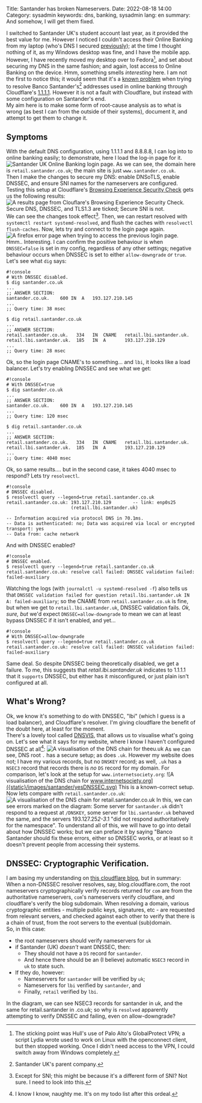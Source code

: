 Title: Santander has broken Nameservers.
Date: 2022-08-18 14:00
Category: sysadmin
keywords: dns, banking, sysadmin
lang: en
summary: And somehow, I will get them fixed.

I switched to Santander UK's student account last year, as it provided the best value for me. However I noticed I couldn't access their Online Banking from my laptop (who's DNS I secured [previously]({filename}/SecureDNS.md)); at the time I thought nothing of it, as my Windows desktop was fine, and I have the mobile app.  
However, I have recently moved my desktop over to Fedora[^1], and set about securing my DNS in the same fashion; and again, lost access to Online Banking on the device. Hmm, something smells *interesting* here. I am not the first to notice this; it would seem that it's a [known problem](https://community.cloudflare.com/t/problem-with-secure-cahoot-com-and-lbi-santander-uk/94235) when trying to resolve Banco Santander's[^2] addresses used in online banking through Cloudflare's [1.1.1.1](https://1.1.1.1/). However it is not a fault with Cloudflare, but instead with some configuration on Santander's end.  
My aim here is to make some form of root-cause analysis as to what is wrong (as best I can from the outside of their systems), document it, and attempt to get them to change it.

## Symptoms
With the default DNS configuration, using 1.1.1.1 and 8.8.8.8, I can log into to online banking easily; to demonstrate, here I load the log-in page for it.  
![Santander UK Online Banking login page.]({static}/images/santander/loginpage.png)
As we can see, the domain here is `retail.santander.co.uk`; the main site is just `www.santander.co.uk`.  
Then I make the changes to secure my DNS: enable DNSoTLS, enable DNSSEC, and ensure SNI names for the nameservers are configured. Testing this setup at Cloudflare's [Browsing Experience Security Check](https://www.cloudflare.com/en-gb/ssl/encrypted-sni/) gets us the following results:
![A results page from Clouflare's Browsing Experience Security Check. Secure DNS, DNSSEC, and TLS1.3 are ticked; Secure SNI is not.]({static}/images/santander/cloudflare.png)
We can see the changes took effect[^3]. Then, we can restart resolved with `systemctl restart systemd-resolved`, and flush the caches with `resolvectl flush-caches`. Now, lets try and connect to the login page again.
![A firefox error page when trying to access the previous login page.]({static}/images/santander/badlogin.png)
Hmm.. Interesting. I can confirm the positive behaviour is when `DNSSEC=false` is set in my config, regardless of any other settings; negative behaviour occurs when DNSSEC is set to either `allow-downgrade` *or* `true`. Let's see what `dig` says:

    #!console
    # With DNSSEC disabled.
    $ dig santander.co.uk
    ...
    ;; ANSWER SECTION:
    santander.co.uk.	600	IN	A	193.127.210.145
    ...
    ;; Query time: 38 msec

    $ dig retail.santander.co.uk
    ...
    ;; ANSWER SECTION:
    retail.santander.co.uk.	  334	IN	CNAME	retail.lbi.santander.uk.
    retail.lbi.santander.uk.  185	IN	A	    193.127.210.129
    ...
    ;; Query time: 28 msec

Ok, so the login page CNAME's to something... and `lbi`, it looks like a load balancer. Let's try enabling DNSSEC and see what we get:

    #!console
    # With DNSSEC=true
    $ dig santander.co.uk
    ...
    ;; ANSWER SECTION:
    santander.co.uk.	600	IN	A	193.127.210.145
    ...
    ;; Query time: 120 msec

    $ dig retail.santander.co.uk
    ...
    ;; ANSWER SECTION:
    retail.santander.co.uk.	  334	IN	CNAME	retail.lbi.santander.uk.
    retail.lbi.santander.uk.  185	IN	A	    193.127.210.129
    ...
    ;; Query time: 4040 msec

Ok, so same results.... but in the second case, it takes 4040 msec to respond? Lets try `resolvectl`.

    #!console
    # DNSSEC disabled.
    $ resolvectl query --legend=true retail.santander.co.uk
    retail.santander.co.uk: 193.127.210.129        -- link: enp0s25
                            (retail.lbi.santander.uk)
    
    -- Information acquired via protocol DNS in 70.1ms.
    -- Data is authenticated: no; Data was acquired via local or encrypted transport: yes
    -- Data from: cache network

And with DNSSEC enabled?

    #!console
    # DNSSEC enabled.
    $ resolvectl query --legend=true retail.santander.co.uk
    retail.santander.co.uk: resolve call failed: DNSSEC validation failed: failed-auxiliary

Watching the logs (with `journalctl -u systemd-resolved -f`) also tells us that `DNSSEC validation failed for question retail.lbi.santander.uk IN A: failed-auxiliary`; so the CNAME from `retail.santander.co.uk` is fine, but when we get to `retail.lbi.santander.uk`, DNSSEC validation fails. *Ok, sure, but* we'd expect `DNSSEC=allow-downgrade` to mean we can at least bypass DNSSEC if it isn't enabled, and yet...

    #!console
    # With DNSSEC=allow-downgrade
    $ resolvectl query --legend=true retail.santander.co.uk
    retail.santander.co.uk: resolve call failed: DNSSEC validation failed: failed-auxiliary 

Same deal. So despite DNSSEC being theoretically disabled, we get a failure. To me, this suggests that *retail.lbi.santander.uk* indicates to 1.1.1.1 that it `supports` DNSSEC, but either has it misconfigured, or just plain isn't configured at all.

## What's Wrong?
Ok, we know it's something to do with DNSSEC, "lbi" (which I guess is a load balancer), and Cloudflare's resolver. I'm giving cloudflare the benefit of the doubt here, at least for the moment.  
There's a lovely tool called [DNSVIS](https://dnsviz.net), that allows us to visualise what's going on. Let's see what it says for my website, where I know I haven't configured DNSSEC at all[^4]:
![A visualisation of the DNS chain for theeu.uk]({static}/images/santander/noDNSSEC.svg)
As we can see, DNS root `.` has a secure setup; as does `.uk`. However my website does not; I have my various records, but no `DNSKEY` record; as well, `.uk` has a `NSEC3` record that records there is *no* `DS` record for my domain. For comparison, let's look at the setup for `www.internetsociety.org`:
![A visualisation of the DNS chain for www.internetsociety.org]({static}/images/santander/yesDNSSEC.svg)
This is a known-correct setup. Now lets compare with `retail.santander.co.uk`:
![A visualisation of the DNS chain for retail.santander.co.uk]({static}/images/santander/retailSantander.png)
In this, we can see errors marked on the diagram: Some server for `santander.uk` didn't respond to a request at `/DNSKEY`, some server for `lbi.santander.uk` behaved the same, and the servers 193.127.25*2-3*.1 "did not respond authoritatively for the namespace".
To understand all of this, we will have to go into detail about how DNSSEC works; but we can preface it by saying "Banco Santander should fix these errors, either so DNSSEC works, or at least so it doesn't prevent people from accessing their systems.

## DNSSEC: Cryptographic Verification.
I am basing my understanding on [this cloudflare blog](https://www.cloudflare.com/en-gb/dns/dnssec/how-dnssec-works/), but in summary: When a non-DNSSEC resolver resolves, say, blog.cloudflare.com, the root nameservers cryptographically verify records returned for `com` are from the authoritative nameservers, `com`'s nameservers verify cloudflare, and cloudflare's verify the blog subdomain. When resolving a domain, various cryptographic entities - multiple public keys, signatures, etc - are requested from relevant servers, and checked against each other to verify that there is a chain of trust, from the root servers to the eventual (sub)domain.  
So, in this case:

* the root nameservers should verify nameservers for `uk`
* if Santander (UK) *doesn't* want DNSSEC, then:
    * They should not have a `DS` record for `santander`.
    * And hence there should be an (I believe) automatic `NSEC3` record in `uk` to state such.
* If they do, however:
    * Nameservers for `santander` will be verified by `uk`;
    * Nameservers for `lbi` verified by `santander`, and
    * Finally, `retail` verified by `lbi`.

In the diagram, we can see NSEC3 records for santander in uk, and the same for retail.santander in .co.uk; so why is `resolved` apparently attempting to verify DNSSEC and failing, even on allow-downgrade?



[^1]: The sticking point was Hull's use of Palo Alto's GlobalProtect VPN; a script Lydia wrote used to work on Linux with the openconnect client, but then stopped working. Once I didn't need access to the VPN, I could switch away from Windows completely.
[^2]: Santander UK's parent company.
[^3]: Except for SNI; this might be because it's a different form of SNI? Not sure. I need to look into this.
[^4]: I know I know, naughty me. It's on my todo list after this ordeal.